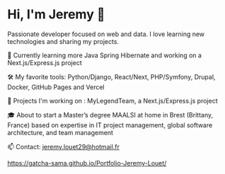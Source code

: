 # Hi, I'm Jeremy 👋
Passionate developer focused on web and data. I love learning new technologies and sharing my projects.

🌱 Currently learning more Java Spring Hibernate and working on a Next.js/Express.js project

🛠️ My favorite tools: Python/Django, React/Next, PHP/Symfony, Drupal, Docker, GitHub Pages and Vercel

🚀 Projects I'm working on : MyLegendTeam, a Next.js/Express.js project

🎓 About to start a Master’s degree MAALSI at home in Brest (Brittany, France) based on expertise in IT project management, global software architecture, and team management

📫 Contact: jeremy.louet29@hotmail.fr

https://gatcha-sama.github.io/Portfolio-Jeremy-Louet/

